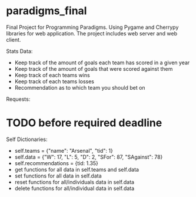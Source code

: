 # paradigms_final
Final Project for Programming Paradigms. Using Pygame and Cherrypy libraries for web application.
The project includes web server and web client.

Stats Data:
- Keep track of the amount of goals each team has scored in a given year
- Keep track of the amount of goals that were scored against them
- Keep track of each teams wins 
- Keep track of each teams losses
- Recommendation as to which team you should bet on 

Requests:
# TODO before required deadline

Self Dictionaries:
- self.teams = {"name": "Arsenal", "tid": 1}
- self.data = {"W": 17, "L": 5, "D": 2, "SFor": 87, "SAgainst": 78}
- self.recommendations = {tid: 1.35}
- get functions for all data in self.teams and self.data
- set functions for all data in self.data
- reset functions for all/individuals data in self.data
- delete functions for all/individual data in self.data

